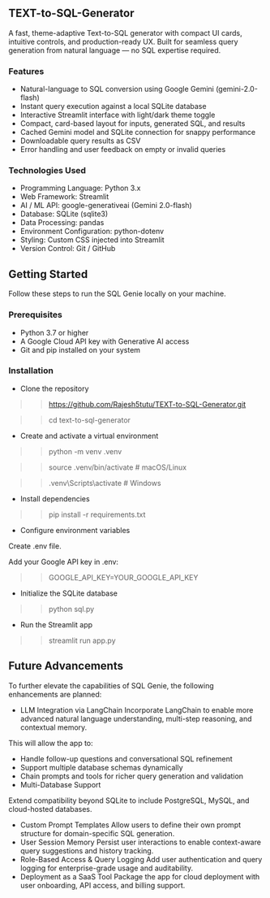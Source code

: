 ## TEXT-to-SQL-Generator
A fast, theme-adaptive Text-to-SQL generator with compact UI cards, intuitive controls, and production-ready UX. Built for seamless query generation from natural language — no SQL expertise required.

### Features
- Natural-language to SQL conversion using Google Gemini (gemini-2.0-flash)
- Instant query execution against a local SQLite database
- Interactive Streamlit interface with light/dark theme toggle
- Compact, card-based layout for inputs, generated SQL, and results
- Cached Gemini model and SQLite connection for snappy performance
- Downloadable query results as CSV
- Error handling and user feedback on empty or invalid queries

### Technologies Used
- Programming Language: Python 3.x
- Web Framework: Streamlit
- AI / ML API: google-generativeai (Gemini 2.0-flash)
- Database: SQLite (sqlite3)
- Data Processing: pandas
- Environment Configuration: python-dotenv
- Styling: Custom CSS injected into Streamlit
- Version Control: Git / GitHub

## Getting Started
Follow these steps to run the SQL Genie locally on your machine.

### Prerequisites
- Python 3.7 or higher
- A Google Cloud API key with Generative AI access
- Git and pip installed on your system

### Installation
- Clone the repository
>> https://github.com/Rajesh5tutu/TEXT-to-SQL-Generator.git

>>cd text-to-sql-generator

- Create and activate a virtual environment
>> python -m venv .venv

>> source .venv/bin/activate      # macOS/Linux

>>.venv\Scripts\activate         # Windows

- Install dependencies
>> pip install -r requirements.txt

- Configure environment variables

Create .env file.

Add your Google API key in .env:
>> GOOGLE_API_KEY=YOUR_GOOGLE_API_KEY

- Initialize the SQLite database
>> python sql.py

- Run the Streamlit app
>> streamlit run app.py

## Future Advancements
To further elevate the capabilities of SQL Genie, the following enhancements are planned:
- LLM Integration via LangChain
Incorporate LangChain to enable more advanced natural language understanding, multi-step reasoning, and contextual memory.

This will allow the app to:
- Handle follow-up questions and conversational SQL refinement
- Support multiple database schemas dynamically
- Chain prompts and tools for richer query generation and validation
- Multi-Database Support
  
Extend compatibility beyond SQLite to include PostgreSQL, MySQL, and cloud-hosted databases.
- Custom Prompt Templates
Allow users to define their own prompt structure for domain-specific SQL generation.
- User Session Memory
Persist user interactions to enable context-aware query suggestions and history tracking.
- Role-Based Access & Query Logging
Add user authentication and query logging for enterprise-grade usage and auditability.
- Deployment as a SaaS Tool
Package the app for cloud deployment with user onboarding, API access, and billing support.



